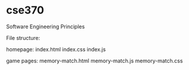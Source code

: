 # cse370
Software Engineering Principles

File structure:

homepage:
index.html
index.css
index.js


game pages:
memory-match.html
memory-match.js
memory-match.css
